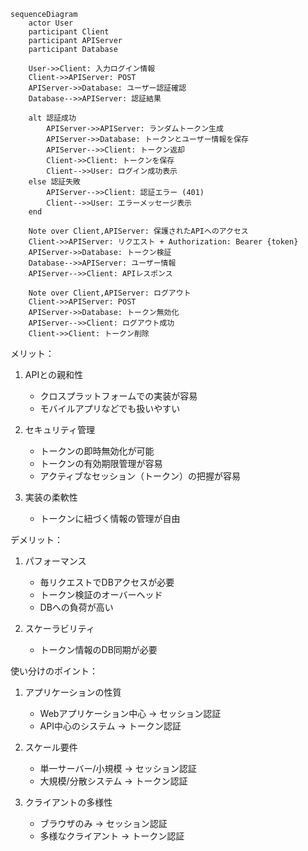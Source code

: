 ```mermaid
sequenceDiagram
    actor User
    participant Client
    participant APIServer
    participant Database
    
    User->>Client: 入力ログイン情報
    Client->>APIServer: POST
    APIServer->>Database: ユーザー認証確認
    Database-->>APIServer: 認証結果
    
    alt 認証成功
        APIServer->>APIServer: ランダムトークン生成
        APIServer->>Database: トークンとユーザー情報を保存
        APIServer-->>Client: トークン返却
        Client->>Client: トークンを保存
        Client-->>User: ログイン成功表示
    else 認証失敗
        APIServer-->>Client: 認証エラー (401)
        Client-->>User: エラーメッセージ表示
    end
    
    Note over Client,APIServer: 保護されたAPIへのアクセス
    Client->>APIServer: リクエスト + Authorization: Bearer {token}
    APIServer->>Database: トークン検証
    Database-->>APIServer: ユーザー情報
    APIServer-->>Client: APIレスポンス
    
    Note over Client,APIServer: ログアウト
    Client->>APIServer: POST
    APIServer->>Database: トークン無効化
    APIServer-->>Client: ログアウト成功
    Client->>Client: トークン削除
```

メリット：
1. APIとの親和性
    - クロスプラットフォームでの実装が容易
    - モバイルアプリなどでも扱いやすい

2. セキュリティ管理
    - トークンの即時無効化が可能
    - トークンの有効期限管理が容易
    - アクティブなセッション（トークン）の把握が容易

3. 実装の柔軟性
    - トークンに紐づく情報の管理が自由

デメリット：
1. パフォーマンス
    - 毎リクエストでDBアクセスが必要
    - トークン検証のオーバーヘッド
    - DBへの負荷が高い

2. スケーラビリティ
    - トークン情報のDB同期が必要

使い分けのポイント：
1. アプリケーションの性質
    - Webアプリケーション中心 → セッション認証
    - API中心のシステム → トークン認証

2. スケール要件
    - 単一サーバー/小規模 → セッション認証
    - 大規模/分散システム → トークン認証

3. クライアントの多様性
    - ブラウザのみ → セッション認証
    - 多様なクライアント → トークン認証